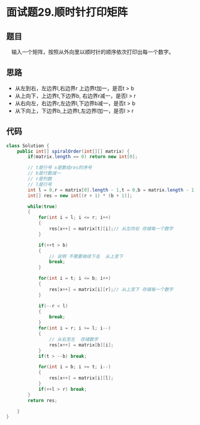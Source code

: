 # 面试题29.顺时针打印矩阵


## 题目
&emsp;输入一个矩阵，按照从外向里以顺时针的顺序依次打印出每一个数字。


## 思路

* 从左到右，左边界l,右边界r 上边界t加一，是否t > b
* 从上向下，上边界t,下边界b, 右边界r减一，是否l > r
* 从右向左，右边界r,左边界l,下边界b减一，是否t > b
* 从下向上，下边界b,上边界t,左边界l加一，是否l > r


## 代码

```java
class Solution {
    public int[] spiralOrder(int[][] matrix) {
        if(matrix.length == 0) return new int[0];

        // t是行号 x是数组res的序号 
        // b是行数减一  
        // r是列数
        // l是行号
        int l = 0,r = matrix[0].length - 1,t = 0,b = matrix.length - 1,x = 0;
        int[] res = new int[(r + 1) * (b + 1)];

        while(true)
        {
            for(int i = l; i <= r; i++)
            {
                res[x++] = matrix[t][i];// 从左向右 存储每一个数字
            }

            if(++t > b)
            {
                // 说明 不需要继续下去  从上至下
                break;
            }

            for(int i = t; i <= b; i++)
            {
                res[x++] = matrix[i][r];// 从上至下 存储每一个数字
            }

            if(--r < l)
            {
                break;
            }
            for(int i = r; i >= l; i--)
            {
                // 从右至左  存储数字
                res[x++] = matrix[b][i];
            }
            if(t > --b) break;

            for(int i = b; i >= t; i--)
            {
                res[x++] = matrix[i][l];
            }
            if(++l > r) break;
        }
        return res;

    }
}

```


